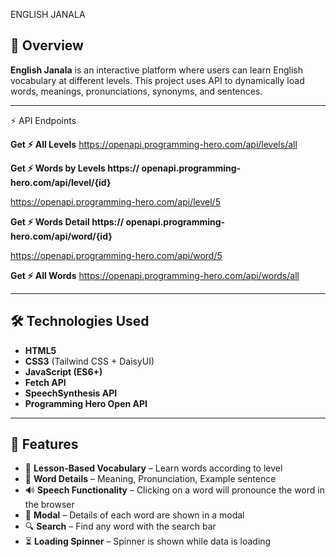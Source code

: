 ENGLISH  JANALA

## 🔹 Overview
**English Janala** is an interactive platform where users can learn English vocabulary at different levels.
This project uses API to dynamically load words, meanings, pronunciations, synonyms, and sentences.

---

⚡ API Endpoints

**Get ⚡ All Levels**
https://openapi.programming-hero.com/api/levels/all

**Get ⚡ Words by Levels
https:// openapi.programming-hero.com/api/level/{id}**

https://openapi.programming-hero.com/api/level/5

**Get ⚡ Words Detail
https:// openapi.programming-hero.com/api/word/{id}**

https://openapi.programming-hero.com/api/word/5

**Get ⚡ All Words**
https://openapi.programming-hero.com/api/words/all

--------------------------------------------------------------------
## 🛠 Technologies Used
- **HTML5**  
- **CSS3** (Tailwind CSS + DaisyUI)  
- **JavaScript (ES6+)**  
- **Fetch API**  
- **SpeechSynthesis API**  
- **Programming Hero Open API**
---------------------------------------------------------------------
## 🚀 Features
- 📖 **Lesson-Based Vocabulary** – Learn words according to level
- 📝 **Word Details** – Meaning, Pronunciation, Example sentence
- 🔊 **Speech Functionality** – Clicking on a word will pronounce the word in the browser
- 📌 **Modal** – Details of each word are shown in a modal
- 🔍 **Search** – Find any word with the search bar
- ⏳ **Loading Spinner** – Spinner is shown while data is loading

